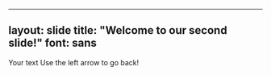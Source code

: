 
---
layout: slide
title: "Welcome to our second slide!"
font: sans
---
Your text
Use the left arrow to go back!
